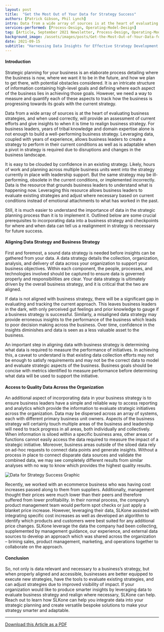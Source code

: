 ```yaml
---
layout: post
title:  "Get the Most Out of Your Data for Strategy Success"
authors: [Patrick Gibson, Phil Lynch]
intro: Data from a wide array of sources is at the heart of evaluating business strategy and can provide an assessment of current efforts and give insights for realignment.
services-performed: [Process-Design, Operating-Model-Design]
tag: [Article, September 2021 Newsletter, Process-Design, Operating-Model-Design, Featured]
background_image: /assets/images/posts/Get-the-Most-Out-of-Your-Data-for-Strategy-Success.jpg
date: 2021-09-15
subtitle: "Harnessing Data Insights for Effective Strategy Development."
---
```

#### Introduction

Strategic planning for your business is an elaborate process detailing where the business is now, where we want it to be in the future, and how we plan to get there, with potential obstacles considered. It is an intricate structure of information containing high-level goals and defining where each aspect of the business lies in achieving those goals. However, we need a way to measure and quantify each of these aspects to track how the business is progressing towards its goals with the current strategy. 

Data from a wide array of sources is at the heart of evaluating business strategies, and when used correctly, will provide an assessment of current efforts and give insights to when it is time to realign business strategy. For business leaders, years of tribal knowledge and domain expertise alone is not enough to build a well-performing business strategy. Leveraging data, coupled with years of experience, allows business leaders to create a strategy to perform in their current conditions as well as is adaptable when a pivot in strategy is required due to disruptions and changes in the business landscape. 

It is easy to be clouded by confidence in an existing strategy. Likely, hours of work and planning across multiple business units went into the strategy currently in place with leadership support. But the same strategy may be ill-performing, obsolete in the current conditions, or implemented incorrectly. Data is the resource that grounds business leaders to understand what is happening now. Leveraging this resource allows business leaders to evaluate existing strategies and adjust where necessary based on current conditions instead of emotional attachments to what has worked in the past. 

Still, it is much easier to understand the importance of data in the strategic planning process than it is to implement it. Outlined below are some crucial prerequisites to incorporating data into a business strategy and checkpoints for where and when data can tell us a realignment in strategy is necessary for future success. 

#### Aligning Data Strategy and Business Strategy

First and foremost, a sound data strategy is needed before insights can be gathered from your data. A data strategy details the collection, organization, analysis, and delivery of data across your organization to support your business objectives. Within each component, the people, processes, and technologies involved should be captured to ensure data is governed properly and responsibilities are clear. Your data strategy is ultimately driven by the overall business strategy, and it is critical that the two are aligned. 

If data is not aligned with business strategy, there will be a significant gap in evaluating and tracking the current approach. This leaves business leaders in the dark, with only perceived gut feelings and prior knowledge to gauge if a business strategy is successful. Similarly, a misaligned data strategy may provide erroneous insights to the performance of the business which leads to poor decision making across the business. Over time, confidence in the insights diminishes and data is seen as a less valuable asset to the business.

An important step in aligning data with business strategy is determining what data is required to measure the performance of initiatives. In achieving this, a caveat to understand is that existing data collection efforts may not be enough to satisfy requirements and may not be the correct data to model and evaluate strategic aspects of the business. Business goals should be concise with metrics identified to measure performance before determining what data will be used to support the initiative. 

#### Access to Quality Data Across the Organization

An additional aspect of incorporating data in your business strategy is to ensure business leaders have a simple and reliable way to access reporting and analytics which provide the information to evaluate strategic initiatives across the organization. Data may be dispersed across an array of systems, each with different primary business unit owners. Aspects of the business strategy will certainly touch multiple areas of the business and leadership will need to track progress in all areas, both individually and collectively. When information is siloed within a specific business area, other areas or functions cannot easily access the data required to measure the impact of a strategic initiative. Moreover, business areas outside of the siloed data rely on ad-hoc requests to connect data points and generate insights. Without a process in place to connect disparate data sources and validate the combined data, we may see completely different results from similar analyses with no way to know which provides the highest quality results. 

<img src="https://slkone.com/images/Data-for-Strategy-Success-figure.jpg" alt="Data for Strategy Success Graphic">

Recently, we worked with an ecommerce business who was having cost increases passed along to them from suppliers. Additionally, management thought their prices were much lower than their peers and therefore suffered from lower profitability. In their normal process, the company’s product management team would perform spot checks or just apply a blanket price increase. However, leveraging their data, SLKone assisted with integrating specific cost increases as well as developed an algorithm to identify which products and customers were best suited for any additional price changes. SLKone leverage the data the company had been collecting, supplemented by management guidance, our experience, and external data sources to develop an approach which was shared across the organization – brining sales, product management, marketing, and operations together to collaborate on the approach. 

#### Conclusion

So, not only is data relevant and necessary to a business’s strategy, but when properly aligned and accessible, businesses are better equipped to execute new strategies, have the tools to evaluate existing strategies, and can adjust strategies due to improved visibility of impact. If your organization would like to produce smarter insights by leveraging data to evaluate business strategy and realign where necessary, SLKone can help. Reach out to learn how SLKone can help you integrate data into your strategic planning and create versatile bespoke solutions to make your strategy smarter and adaptable.

___

<a href="https://slkone.com/files/SLKone_Article_Data-for-Strategy-Success_2021.pdf" class="btn-filled" target="_blank">Download this Article as a PDF</a>
